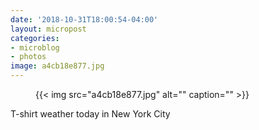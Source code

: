 ```yaml
---
date: '2018-10-31T18:00:54-04:00'
layout: micropost
categories:
- microblog
- photos
image: a4cb18e877.jpg
---
```


<figure class="photo">
  {{< img src="a4cb18e877.jpg" alt="" caption="" >}}

</figure>


T-shirt weather today in New York City




